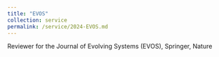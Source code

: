 ```yaml
---
title: "EVOS"
collection: service
permalink: /service/2024-EVOS.md
---
```

Reviewer for the Journal of Evolving Systems (EVOS), Springer, Nature

